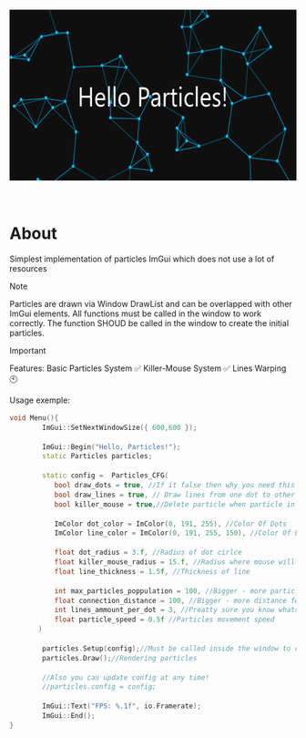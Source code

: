 <br/>
<p align="center">
  <a href="https://github.com/SandFoxy/imgui_particles">
    <img src="hello.png" alt="Hello" width="600" height="300">
  </a>
  <br>
  <br>
  <br>
</p>

# About

Simplest implementation of particles ImGui which does not use a lot of resources

> [!NOTE]
> Particles are drawn via Window DrawList and can be overlapped with other ImGui elements.
> All functions must be called in the window to work correctly. 
> The  function SHOUD be called in the window to create the initial particles.


> [!IMPORTANT]
> Features:
> Basic Particles System ✅
> Killer-Mouse System ✅
> Lines Warping 🕙

Usage exemple:
```cpp
void Menu(){
        ImGui::SetNextWindowSize({ 600,600 });

        ImGui::Begin("Hello, Particles!");
        static Particles particles;

        static config =  Particles_CFG(
           bool draw_dots = true, //If it false then why you need this .hpp?
           bool draw_lines = true, // Draw lines from one dot to other
           bool killer_mouse = true,//Delete particle when particle in mouse area
      
           ImColor dot_color = ImColor(0, 191, 255), //Color Of Dots
           ImColor line_color = ImColor(0, 191, 255, 150), //Color Of Line
      
           float dot_radius = 3.f, //Radius of dot cirlce
           float killer_mouse_radius = 15.f, //Radius where mouse will delete particles
           float line_thickness = 1.5f, //Thickness of line
      
           int max_particles_poppulation = 100, //Bigger - more particles in window
           float connection_distance = 100, //Bigger - more distance for lines
           int lines_ammount_per_dot = 3, //Preatty sure you know whats this means
           float particle_speed = 0.5f //Particles movement speed
       )

        particles.Setup(config);//Must be called inside the window to create partials!!!
        particles.Draw();//Rendering particles

        //Also you can update config at any time!
        //particles.config = config;

        ImGui::Text("FPS: %.1f", io.Framerate);
        ImGui::End();
}
```

